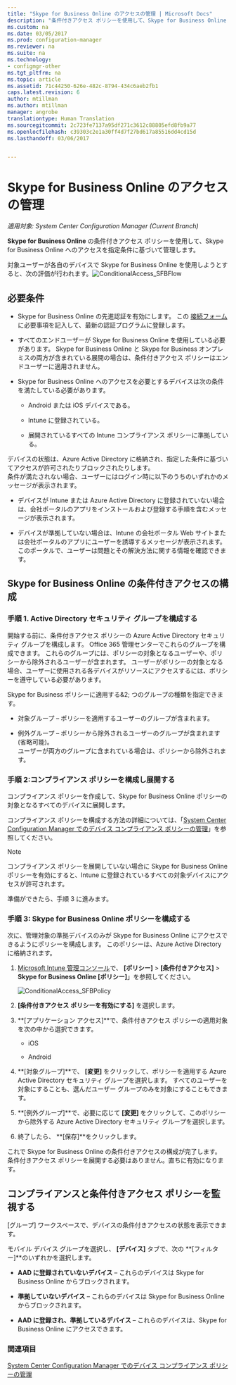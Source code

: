 ```yaml
---
title: "Skype for Business Online のアクセスの管理 | Microsoft Docs"
description: "条件付きアクセス ポリシーを使用して、Skype for Business Online へのアクセスを管理する方法について説明します。"
ms.custom: na
ms.date: 03/05/2017
ms.prod: configuration-manager
ms.reviewer: na
ms.suite: na
ms.technology:
- configmgr-other
ms.tgt_pltfrm: na
ms.topic: article
ms.assetid: 71c44250-626e-482c-8794-434c6aeb2fb1
caps.latest.revision: 6
author: mtillman
ms.author: mtillman
manager: angrobe
translationtype: Human Translation
ms.sourcegitcommit: 2c723fe7137a95df271c3612c88805efd8fb9a77
ms.openlocfilehash: c39303c2e1a30ff4d7f27bd617a85516dd4cd15d
ms.lasthandoff: 03/06/2017


---
```

# <a name="manage-skype-for-business-online-access"></a>Skype for Business Online のアクセスの管理

*適用対象: System Center Configuration Manager (Current Branch)*


**Skype for Business Online** の条件付きアクセス ポリシーを使用して、Skype for Business Online へのアクセスを指定条件に基づいて管理します。  


 対象ユーザーが各自のデバイスで Skype for Business Online を使用しようとすると、次の評価が行われます。![ConditionalAccess&#95;SFBFlow](media/ConditionalAccess_SFBFlow.png)  

## <a name="prerequisites"></a>必要条件  

-   Skype for Business Online の先進認証を有効にします。 この [接続フォーム](https://connect.microsoft.com/office/Survey/NominationSurvey.aspx?SurveyID=17299&ProgramID=8715) に必要事項を記入して、最新の認証プログラムに登録します。  

-   すべてのエンドユーザーが Skype for Business Online を使用している必要があります。 Skype for Business Online と Skype for Business オンプレミスの両方が含まれている展開の場合は、条件付きアクセス ポリシーはエンドユーザーに適用されません。  

-   Skype for Business Online へのアクセスを必要とするデバイスは次の条件を満たしている必要があります。  

    -   Android または iOS デバイスである。  

    -   Intune に登録されている。  

    -   展開されているすべての Intune コンプライアンス ポリシーに準拠している。  

 デバイスの状態は、Azure Active Directory に格納され、指定した条件に基づいてアクセスが許可されたりブロックされたりします。  
条件が満たされない場合、ユーザーにはログイン時に以下のうちのいずれかのメッセージが表示されます。  

-   デバイスが Intune または Azure Active Directory に登録されていない場合は、会社ポータルのアプリをインストールおよび登録する手順を含むメッセージが表示されます。  

-   デバイスが準拠していない場合は、Intune の会社ポータル Web サイトまたは会社ポータルのアプリにユーザーを誘導するメッセージが表示されます。このポータルで、ユーザーは問題とその解決方法に関する情報を確認できます。  

## <a name="configure-conditional-access-for-skype-for-business-online"></a>Skype for Business Online の条件付きアクセスの構成  

### <a name="step-1-configure-active-directory-security-groups"></a>手順 1. Active Directory セキュリティ グループを構成する  
 開始する前に、条件付きアクセス ポリシーの Azure Active Directory セキュリティ グループを構成します。 Office 365 管理センターでこれらのグループを構成できます。 これらのグループには、ポリシーの対象となるユーザーや、ポリシーから除外されるユーザーが含まれます。 ユーザーがポリシーの対象となる場合、ユーザーに使用される各デバイスがリソースにアクセスするには、ポリシーを遵守している必要があります。  

 Skype for Business ポリシーに適用する&2; つのグループの種類を指定できます。  

-   対象グループ – ポリシーを適用するユーザーのグループが含まれます。  

-   例外グループ – ポリシーから除外されるユーザーのグループが含まれます (省略可能)。  
    ユーザーが両方のグループに含まれている場合は、ポリシーから除外されます。  

### <a name="step-2-configure-and-deploy-a-compliance-policy"></a>手順 2:コンプライアンス ポリシーを構成し展開する  
 コンプライアンス ポリシーを作成して、Skype for Business Online ポリシーの対象となるすべてのデバイスに展開します。  

 コンプライアンス ポリシーを構成する方法の詳細については、「[System Center Configuration Manager でのデバイス コンプライアンス ポリシーの管理](../../protect/deploy-use/device-compliance-policies.md)」を参照してください。  

> [!NOTE]  
>  コンプライアンス ポリシーを展開していない場合に Skype for Business Online ポリシーを有効にすると、Intune に登録されているすべての対象デバイスにアクセスが許可されます。  

 準備ができたら、手順 3 に進みます。  

### <a name="step-3-configure-the-skype-for-business-online-policy"></a>手順 3: Skype for Business Online ポリシーを構成する  
 次に、管理対象の準拠デバイスのみが Skype for Business Online にアクセスできるようにポリシーを構成します。 このポリシーは、Azure Active Directory に格納されます。  

1.  [Microsoft Intune 管理コンソール](https://manage.microsoft.com)で、 **[ポリシー]** > **[条件付きアクセス]** > **Skype for Business Online [ポリシー]**」を参照してください。  

     ![ConditionalAccess&#95;SFBPolicy](media/ConditionalAccess_SFBPolicy.png)  

2.  **[条件付きアクセス ポリシーを有効にする]** を選択します。  

3.  **[アプリケーション アクセス]**で、条件付きアクセス ポリシーの適用対象を次の中から選択できます。  

    -   iOS  

    -   Android  

4.  **[対象グループ]**で、 **[変更]** をクリックして、ポリシーを適用する Azure Active Directory セキュリティ グループを選択します。 すべてのユーザーを対象にすることも、選んだユーザー グループのみを対象にすることもできます。  

5.  **[例外グループ]**で、必要に応じて **[変更]** をクリックして、このポリシーから除外する Azure Active Directory セキュリティ グループを選択します。  

6.  終了したら、 **[保存]**をクリックします。  

 これで Skype for Business Online の条件付きアクセスの構成が完了します。 条件付きアクセス ポリシーを展開する必要はありません。直ちに有効になります。  

## <a name="monitor-the-compliance-and-conditional-access-policies"></a>コンプライアンスと条件付きアクセス ポリシーを監視する  
 [グループ] ワークスペースで、デバイスの条件付きアクセスの状態を表示できます。  

 モバイル デバイス グループを選択し、 **[デバイス]** タブで、次の **[フィルター]**のいずれかを選択します。  

-   **AAD に登録されていないデバイス** – これらのデバイスは Skype for Business Online からブロックされます。  

-   **準拠していないデバイス** – これらのデバイスは Skype for Business Online からブロックされます。  

-   **AAD に登録され、準拠しているデバイス** – これらのデバイスは、Skype for Business Online にアクセスできます。  

### <a name="see-also"></a>関連項目  

 [System Center Configuration Manager でのデバイス コンプライアンス ポリシーの管理](../../protect/deploy-use/device-compliance-policies.md)

